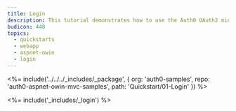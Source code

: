 ```yaml
---
title: Login
description: This tutorial demonstrates how to use the Auth0 OAuth2 middleware to add authentication to your web app
budicon: 448
topics:
  - quickstarts
  - webapp
  - aspnet-owin
  - login
---
```


<%= include('../../../_includes/_package', {
  org: 'auth0-samples',
  repo: 'auth0-aspnet-owin-mvc-samples',
  path: 'Quickstart/01-Login'
}) %>

<%= include('_includes/_login') %>